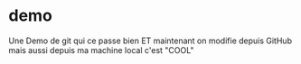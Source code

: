 # demo
Une Demo de git qui ce passe bien
ET maintenant on modifie depuis GitHub
mais aussi depuis ma machine local c'est "COOL"

